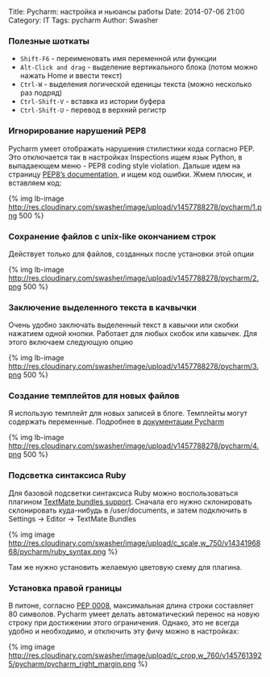 Title: Pycharm: настройка и ньюансы работы
Date: 2014-07-06 21:00
Category: IT
Tags: pycharm
Author: Swasher

### Полезные шоткаты

- `Shift-F6` - переименовать имя переменной или функции 
- `Alt-Click and drag` - выделение вертикального блока (потом можно нажать Home и ввести текст)
- `Ctrl-W` - выделения логической еденицы текста (можно несколько раз подряд) 
- `Ctrl-Shift-V` - вставка из истории буфера
- `Ctrl-Shift-U` - перевод в верхний регистр

### Игнорирование нарушений PEP8

Pycharm умеет отображать нарушения стилистики кода согласно PEP. Это отключается так в настройках Inspections
ищем язык Python, в выпадаеющем меню - PEP8 coding style violation. Дальше идем на страницу [PEP8’s documentation][], 
и ищем код ошибки. Жмем плюсик, и вставляем код:

{% img lb-image http://res.cloudinary.com/swasher/image/upload/v1457788278/pycharm/1.png 500 %}


### Сохранение файлов с unix-like окончанием строк

Действует только для файлов, созданных после установки этой опции

{% img lb-image http://res.cloudinary.com/swasher/image/upload/v1457788278/pycharm/2.png 500 %}

### Заключение выделенного текста в качвычки

Очень удобно заключать выделенный текст в кавычки или скобки нажатием одной кнопки. Работает для 
любых скобок или кавычек. Для этого включаем следующую опцию

{% img lb-image http://res.cloudinary.com/swasher/image/upload/v1457788278/pycharm/3.png 500 %}

### Создание темплейтов для новых файлов

Я использую темплейт для новых записей в блоге. Темплейты могут содержать переменные. Подробнее в [документации
Pycharm][]

{% img lb-image http://res.cloudinary.com/swasher/image/upload/v1457788278/pycharm/4.png 500 %}

### Подсветка синтаксиса Ruby

Для базовой подсветки синтаксиса Ruby можно воспользоваться плагином [TextMate bundles support](https://github.com/textmate/ruby.tmbundle). 
Сначала его нужно склонировать склонировать куда-нибудь в /user/documents, и затем подключить
в Settings -> Editor -> TextMate Bundles

{% img image http://res.cloudinary.com/swasher/image/upload/c_scale,w_750/v1434196868/pycharm/ruby_syntax.png %}

Там же нужно установить желаемую цветовую схему для плагина.

### Установка правой границы

В питоне, согласно [PEP 0008](https://www.python.org/dev/peps/pep-0008/#maximum-line-length), максимальная длина
строки составляет 80 символов. Pycharm умеет делать автоматический перенос на новую строку при достижении этого
ограничения. Однако, это не всегда удобно и необходимо, и отключить эту фичу можно в настройках:

{% img image http://res.cloudinary.com/swasher/image/upload/c_crop,w_760/v1457613925/pycharm/pycharm_right_margin.png %}


  [PEP8’s documentation]: http://pep8.readthedocs.org/en/latest/intro.html
  [документации Pycharm]: http://www.jetbrains.com/pycharm/webhelp/creating-and-editing-file-templates.html